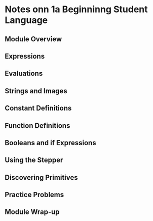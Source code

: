 # Notes onn 1a Beginninng Student Language

## Module Overview
## Expressions
## Evaluations
## Strings and Images
## Constant Definitions
## Function Definitions
## Booleans and if Expressions
## Using the Stepper
## Discovering Primitives
## Practice Problems
## Module Wrap-up